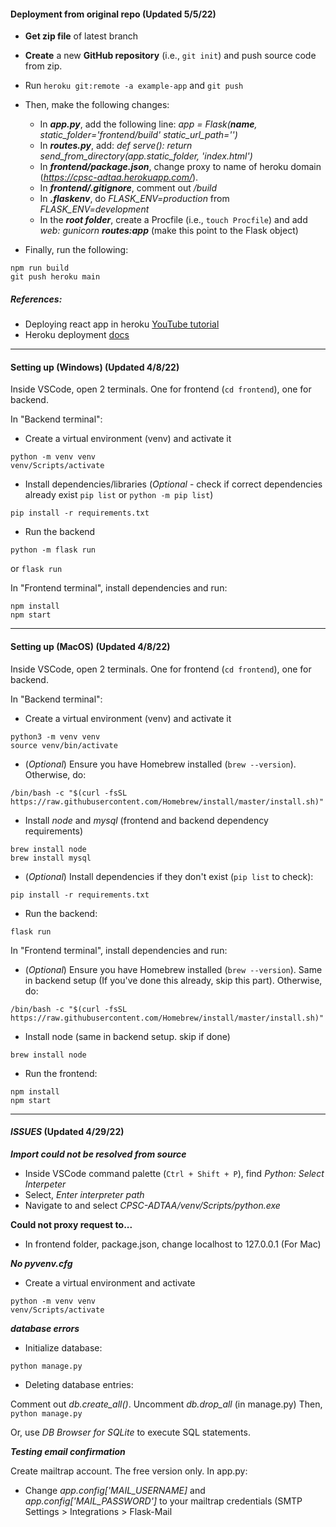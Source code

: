 ####  **Deployment from original repo** (Updated 5/5/22)

- **Get zip file** of latest branch
- **Create** a new **GitHub repository** (i.e., ```git init```) and push source code from zip.
- Run ```heroku git:remote -a example-app``` and ```git push```
- Then, make the following changes:
  - In ***app.py***, add the following line: *app = Flask(__name__, static_folder='frontend/build' static_url_path='')*
  - In ***routes.py***, add: *def serve(): return send_from_directory(app.static_folder, 'index.html')*
  - In ***frontend/package.json***, change proxy to name of heroku domain (*https://cpsc-adtaa.herokuapp.com/*).
  - In ***frontend/.gitignore***, comment out */build* 
  - In ***.flaskenv***, do *FLASK_ENV=production* from *FLASK_ENV=development*
  - In the ***root folder***, create a Procfile (i.e., ```touch Procfile```) and add *web: gunicorn* ***routes:app*** (make this point to the Flask object)

- Finally, run the following:
```
npm run build
git push heroku main
```

##### References:
- Deploying react app in heroku [YouTube tutorial](https://youtu.be/h96KP3JMX7Q?t=784)
- Heroku deployment [docs](https://devcenter.heroku.com/articles/git) 
  
------------------------------------------
#### **Setting up (Windows)** (Updated 4/8/22)

Inside VSCode, open 2 terminals. One for frontend (```cd frontend```), one for backend.

In "Backend terminal":
- Create a virtual environment (venv) and activate it
```
python -m venv venv
venv/Scripts/activate
```
- Install dependencies/libraries (*Optional* - check if correct dependencies already exist ```pip list``` or ```python -m pip list```)
```
pip install -r requirements.txt
```

- Run the backend

``` 
python -m flask run 
``` 
or 
``` flask run ```

In "Frontend terminal", install dependencies and run:
```
npm install
npm start
```

------------------------------------------
#### **Setting up (MacOS)** (Updated 4/8/22)

Inside VSCode, open 2 terminals. One for frontend (```cd frontend```), one for backend.

In "Backend terminal":
- Create a virtual environment (venv) and activate it
```
python3 -m venv venv
source venv/bin/activate
```

- (*Optional*) Ensure you have Homebrew installed (```brew --version```). Otherwise, do:

```
/bin/bash -c "$(curl -fsSL https://raw.githubusercontent.com/Homebrew/install/master/install.sh)"
```

- Install *node* and *mysql* (frontend and backend dependency requirements)
```
brew install node
brew install mysql
```



- (*Optional*) Install dependencies if they don't exist (```pip list``` to check):
``` 
pip install -r requirements.txt 
```

- Run the backend: 

```
flask run
```


In "Frontend terminal", install dependencies and run:

- (*Optional*) Ensure you have Homebrew installed (```brew --version```). Same in backend setup (If you've done this already, skip this part). Otherwise, do:

```
/bin/bash -c "$(curl -fsSL https://raw.githubusercontent.com/Homebrew/install/master/install.sh)"
```

- Install node (same in backend setup. skip if done)

```
brew install node
```

- Run the frontend:
```
npm install
npm start
```

------------------------------------------
#### ***ISSUES*** (Updated 4/29/22)

***Import could not be resolved from source***
- Inside VSCode command palette (```Ctrl + Shift + P```), find *Python: Select Interpeter*
- Select, *Enter interpreter path*
- Navigate to and select *CPSC-ADTAA/venv/Scripts/python.exe*

**Could not proxy request to...**
- In frontend folder, package.json, change localhost to 127.0.0.1 (For Mac)


***No pyvenv.cfg***
- Create a virtual environment and activate
``` 
python -m venv venv
venv/Scripts/activate
```

***database errors***

- Initialize database: 

```python manage.py```

- Deleting database entries:

Comment out *db.create_all()*. Uncomment *db.drop_all* (in manage.py)
Then, ```python manage.py```

Or, use *DB Browser for SQLite* to execute SQL statements.



***Testing email confirmation***

Create mailtrap account. The free version only.
In app.py:
- Change *app.config['MAIL_USERNAME]* and *app.config['MAIL_PASSWORD']* to your mailtrap credentials (SMTP Settings > Integrations > Flask-Mail
